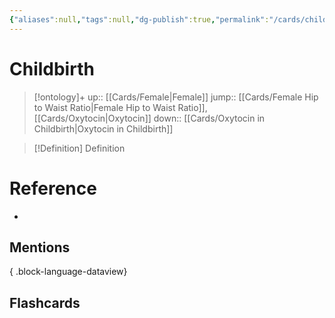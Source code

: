 ```yaml
---
{"aliases":null,"tags":null,"dg-publish":true,"permalink":"/cards/childbirth/","dgPassFrontmatter":true}
---
```


# Childbirth

> [!ontology]+
> up:: [[Cards/Female\|Female]]
> jump:: [[Cards/Female Hip to Waist Ratio\|Female Hip to Waist Ratio]], [[Cards/Oxytocin\|Oxytocin]]
> down:: [[Cards/Oxytocin in Childbirth\|Oxytocin in Childbirth]]

> [!Definition] Definition

# Reference

- 

## Mentions


{ .block-language-dataview}

## Flashcards